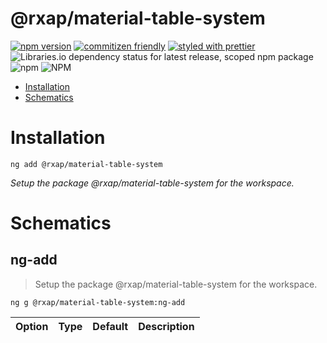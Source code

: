 @rxap/material-table-system
======

[![npm version](https://img.shields.io/npm/v/@rxap/material-table-system?style=flat-square)](https://www.npmjs.com/package/@rxap/material-table-system)
[![commitizen friendly](https://img.shields.io/badge/commitizen-friendly-brightgreen.svg?style=flat-square)](https://commitizen.github.io/cz-cli/)
[![styled with prettier](https://img.shields.io/badge/styled_with-prettier-ff69b4.svg?style=flat-square)](https://github.com/prettier/prettier)
![Libraries.io dependency status for latest release, scoped npm package](https://img.shields.io/librariesio/release/npm/@rxap/material-table-system)
![npm](https://img.shields.io/npm/dm/@rxap/material-table-system)
![NPM](https://img.shields.io/npm/l/@rxap/material-table-system)

> 

- [Installation](#installation)
- [Schematics](#schematics)

# Installation

```
ng add @rxap/material-table-system
```

*Setup the package @rxap/material-table-system for the workspace.*

# Schematics

## ng-add
> Setup the package @rxap/material-table-system for the workspace.

```
ng g @rxap/material-table-system:ng-add
```

Option | Type | Default | Description
--- | --- | --- | ---


